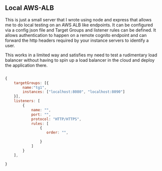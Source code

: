 ## Local AWS-ALB

This is just a small server that I wrote using node and express that allows me to do local testing on an AWS ALB like endpoints. It can be configured via a config json file and Target Groups and listener rules can be defined. It allows authentication to happen on a remote cognito endpoint and can forward the http headers required by your instance servers to identify a user.

This works in a limited way and satisfies my need to test a rudimentary load balancer without having to spin up a load balancer in the cloud and deploy the application there.

```js

{
    targetGroups: [{
        name:"tg1",
        instances: ["localhost:8080", "localhost:8090"]
    }],
    listeners: [
        {
            name: "",
            port: "",
            protocol: "HTTP/HTTPS",
            rules: [
                {                    
                   order: "",
                   
                }
            ]
        }
    ],

}

```
